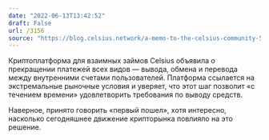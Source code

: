 ```yaml
---
date: "2022-06-13T13:42:52"
draft: False
url: /3156
source: "https://blog.celsius.network/a-memo-to-the-celsius-community-59532a06ecc6"
---
```


Криптоплатформа для взаимных займов Celsius объявила о прекращении платежей всех видов — вывода, обмена и перевода между внутренними счетами пользователей. Платформа ссылается на экстремальные рыночные условия и уверяет, что этот шаг позволит «с течением времени» удовлетворить требования по выводу средств.

Наверное, принято говорить «первый пошел», хотя интересно, насколько сегодняшнее движение крипторынка повлияло на это решение.
